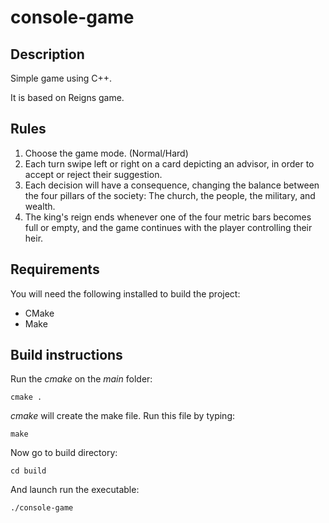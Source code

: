 # console-game
## Description

Simple game using C++.

It is based on Reigns game.

## Rules

1. Choose the game mode. (Normal/Hard)
2. Each turn swipe left or right on a card depicting an advisor, in order to accept or reject their suggestion.
3. Each decision will have a consequence, changing the balance between the four pillars of the society: The church, the people, the military, and wealth.
4. The king's reign ends whenever one of the four metric bars becomes full or empty, and the game continues with the player controlling their heir.

## Requirements

You will need the following installed to build the project:
* CMake
* Make

## Build instructions

Run the *cmake* on the *main* folder:
```
cmake .
```
*cmake* will create the make file. Run this file by typing:
```
make
```
Now go to build directory:
```
cd build
```
And launch run the executable:
```
./console-game
```
